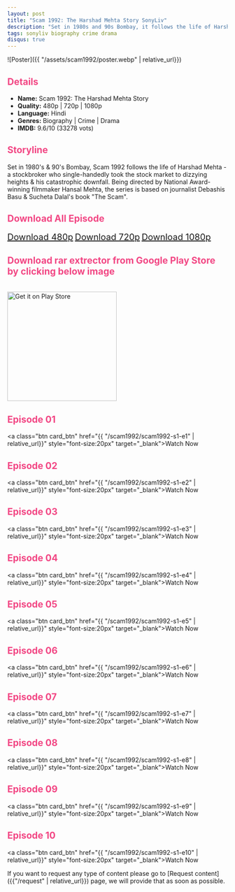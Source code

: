 ```yaml
---
layout: post
title: "Scam 1992: The Harshad Mehta Story SonyLiv"
description: "Set in 1980s and 90s Bombay, it follows the life of Harshad Mehta, a stockbroker who took the stock market to dizzying heights and his catastrophic downfall."
tags: sonyliv biography crime drama
disqus: true
---
```

<style>
h2{
    color:#F24784;
}
</style>

![Poster]({{ "/assets/scam1992/poster.webp" | relative_url}})

## Details

* **Name:** Scam 1992: The Harshad Mehta Story
* **Quality:** 480p \| 720p \| 1080p
* **Language:** Hindi
* **Genres:** Biography \| Crime \| Drama
* **IMDB:** 9.6/10 (33278 vots)

## Storyline

Set in 1980's & 90's Bombay, Scam 1992 follows the life of Harshad Mehta - a stockbroker who single-handedly took the stock market to dizzying heights & his catastrophic downfall. Being directed by National Award-winning filmmaker Hansal Mehta, the series is based on journalist Debashis Basu & Sucheta Dalal's book "The Scam".

## Download All Episode

<a class="btn card_btn" href="https://gplinks.co/S4plE9a5" style="font-size:20px" target="_blank">Download 480p</a>
<a class="btn card_btn" href="https://gplinks.co/D1HX11C0" style="font-size:20px" target="_blank">Download 720p</a>
<a class="btn card_btn" href="https://gplinks.co/aBKFOTTp" style="font-size:20px" target="_blank">Download 1080p</a>

## Download rar extrector from Google Play Store by clicking below image

<br> 
<a href="https://play.google.com/store/apps/details?id=com.rarlab.rar" target="_blank" rel="noopener noreferrer">
    <img src='{{"/assets/google_play_store.png" | rlative_url}}' alt="Get it on Play Store" style="width:250px; display:block;">
</a>

## Episode 01

<a class="btn card_btn" href="{{ "/scam1992/scam1992-s1-e1" | relative_url}}" style="font-size:20px" target="_blank">Watch Now</a>
<!-- <a class="btn card_btn" href="https://gplinks.co/P5Xni5" style="font-size:20px" target="_blank">Download 720p</a> -->

## Episode 02

<a class="btn card_btn" href="{{ "/scam1992/scam1992-s1-e2" | relative_url}}" style="font-size:20px" target="_blank">Watch Now</a>
<!-- <a class="btn card_btn" href="https://gplinks.co/dF7gf2" style="font-size:20px" target="_blank">Download 720p</a> -->

## Episode 03

<a class="btn card_btn" href="{{ "/scam1992/scam1992-s1-e3" | relative_url}}" style="font-size:20px" target="_blank">Watch Now</a>
<!-- <a class="btn card_btn" href="https://gplinks.co/E9iX9" style="font-size:20px" target="_blank">Download 720p</a> -->

## Episode 04

<a class="btn card_btn" href="{{ "/scam1992/scam1992-s1-e4" | relative_url}}" style="font-size:20px" target="_blank">Watch Now</a>
<!-- <a class="btn card_btn" href="https://gplinks.co/CjdsDT" style="font-size:20px" target="_blank">Download 720p</a> -->

## Episode 05

<a class="btn card_btn" href="{{ "/scam1992/scam1992-s1-e5" | relative_url}}" style="font-size:20px" target="_blank">Watch Now</a>
<!-- <a class="btn card_btn" href="https://gplinks.co/C8jgh" style="font-size:20px" target="_blank">Download 720p</a> -->

## Episode 06

<a class="btn card_btn" href="{{ "/scam1992/scam1992-s1-e6" | relative_url}}" style="font-size:20px" target="_blank">Watch Now</a>
<!-- <a class="btn card_btn" href="https://gplinks.co/BKADKuN" style="font-size:20px" target="_blank">Download 720p</a> -->

## Episode 07

<a class="btn card_btn" href="{{ "/scam1992/scam1992-s1-e7" | relative_url}}" style="font-size:20px" target="_blank">Watch Now</a>
<!-- <a class="btn card_btn" href="https://gplinks.co/4cLud" style="font-size:20px" target="_blank">Download 720p</a> -->

## Episode 08

<a class="btn card_btn" href="{{ "/scam1992/scam1992-s1-e8" | relative_url}}" style="font-size:20px" target="_blank">Watch Now</a>
<!-- <a class="btn card_btn" href="https://gplinks.co/pMaYX" style="font-size:20px" target="_blank">Download 720p</a> -->

## Episode 09

<a class="btn card_btn" href="{{ "/scam1992/scam1992-s1-e9" | relative_url}}" style="font-size:20px" target="_blank">Watch Now</a>
<!-- <a class="btn card_btn" href="https://gplinks.co/nTW14ff" style="font-size:20px" target="_blank">Download 720p</a> -->

## Episode 10

<a class="btn card_btn" href="{{ "/scam1992/scam1992-s1-e10" | relative_url}}" style="font-size:20px" target="_blank">Watch Now</a>
<!-- <a class="btn card_btn" href="https://gplinks.co/pgmQm" style="font-size:20px" target="_blank">Download 720p</a> -->


If you want to request any type of content please go to [Request content]({{"/request" | relative_url}}) page, we will provide that as soon as possible.